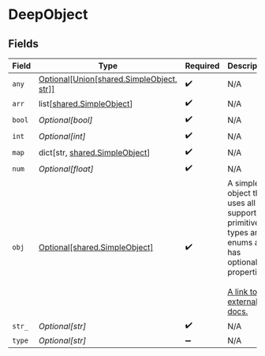 # DeepObject


## Fields

| Field                                                                                                                                                             | Type                                                                                                                                                              | Required                                                                                                                                                          | Description                                                                                                                                                       |
| ----------------------------------------------------------------------------------------------------------------------------------------------------------------- | ----------------------------------------------------------------------------------------------------------------------------------------------------------------- | ----------------------------------------------------------------------------------------------------------------------------------------------------------------- | ----------------------------------------------------------------------------------------------------------------------------------------------------------------- |
| `any`                                                                                                                                                             | [Optional[Union[shared.SimpleObject, str]]](undefined/models/shared/deepobjectany.md)                                                                             | :heavy_check_mark:                                                                                                                                                | N/A                                                                                                                                                               |
| `arr`                                                                                                                                                             | list[[shared.SimpleObject](undefined/models/shared/simpleobject.md)]                                                                                              | :heavy_check_mark:                                                                                                                                                | N/A                                                                                                                                                               |
| `bool`                                                                                                                                                            | *Optional[bool]*                                                                                                                                                  | :heavy_check_mark:                                                                                                                                                | N/A                                                                                                                                                               |
| `int`                                                                                                                                                             | *Optional[int]*                                                                                                                                                   | :heavy_check_mark:                                                                                                                                                | N/A                                                                                                                                                               |
| `map`                                                                                                                                                             | dict[str, [shared.SimpleObject](undefined/models/shared/simpleobject.md)]                                                                                         | :heavy_check_mark:                                                                                                                                                | N/A                                                                                                                                                               |
| `num`                                                                                                                                                             | *Optional[float]*                                                                                                                                                 | :heavy_check_mark:                                                                                                                                                | N/A                                                                                                                                                               |
| `obj`                                                                                                                                                             | [Optional[shared.SimpleObject]](undefined/models/shared/simpleobject.md)                                                                                          | :heavy_check_mark:                                                                                                                                                | A simple object that uses all our supported primitive types and enums and has optional properties.<br/><br/>[A link to the external docs.](https://docs.speakeasyapi.dev) |
| `str_`                                                                                                                                                            | *Optional[str]*                                                                                                                                                   | :heavy_check_mark:                                                                                                                                                | N/A                                                                                                                                                               |
| `type`                                                                                                                                                            | *Optional[str]*                                                                                                                                                   | :heavy_minus_sign:                                                                                                                                                | N/A                                                                                                                                                               |